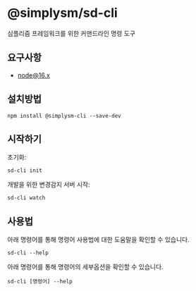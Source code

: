 # @simplysm/sd-cli

심플리즘 프레임워크를 위한 커맨드라인 명령 도구

## 요구사항

* node@16.x

## 설치방법

    npm install @simplysm-cli --save-dev

## 시작하기

초기화:

    sd-cli init

개발을 위한 변경감지 서버 시작:

    sd-cli watch

## 사용법

아래 명령어를 통해 명령어 사용법에 대한 도움말을 확인할 수 있습니다.

    sd-cli --help

아래 명령어를 통해 명령어의 세부옵션을 확인할 수 있습니다.

    sd-cli [명령어] --help
